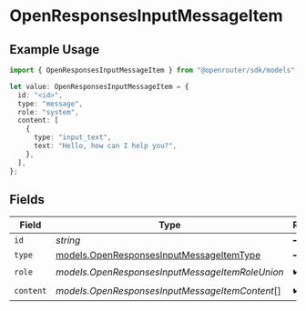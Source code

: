 # OpenResponsesInputMessageItem

## Example Usage

```typescript
import { OpenResponsesInputMessageItem } from "@openrouter/sdk/models";

let value: OpenResponsesInputMessageItem = {
  id: "<id>",
  type: "message",
  role: "system",
  content: [
    {
      type: "input_text",
      text: "Hello, how can I help you?",
    },
  ],
};
```

## Fields

| Field                                                                                      | Type                                                                                       | Required                                                                                   | Description                                                                                |
| ------------------------------------------------------------------------------------------ | ------------------------------------------------------------------------------------------ | ------------------------------------------------------------------------------------------ | ------------------------------------------------------------------------------------------ |
| `id`                                                                                       | *string*                                                                                   | :heavy_minus_sign:                                                                         | N/A                                                                                        |
| `type`                                                                                     | [models.OpenResponsesInputMessageItemType](../models/openresponsesinputmessageitemtype.md) | :heavy_minus_sign:                                                                         | N/A                                                                                        |
| `role`                                                                                     | *models.OpenResponsesInputMessageItemRoleUnion*                                            | :heavy_check_mark:                                                                         | N/A                                                                                        |
| `content`                                                                                  | *models.OpenResponsesInputMessageItemContent*[]                                            | :heavy_check_mark:                                                                         | N/A                                                                                        |